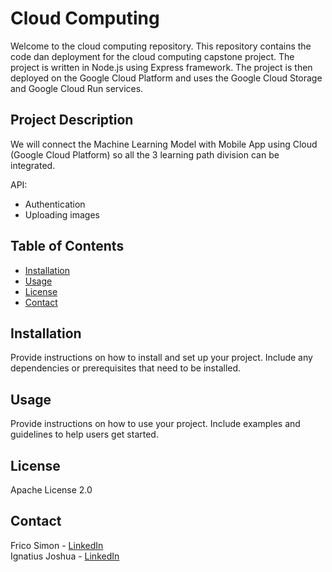 # Cloud Computing

Welcome to the cloud computing repository. This repository contains the code dan deployment for the cloud computing capstone project. The project is written in Node.js using Express framework. The project is then deployed on the Google Cloud Platform and uses the Google Cloud Storage and Google Cloud Run services.

## Project Description

We will connect the Machine Learning Model with Mobile App using Cloud (Google Cloud Platform) so all the 3 learning path division can be integrated.

API:
- Authentication 
- Uploading images

## Table of Contents

- [Installation](#installation)
- [Usage](#usage)
- [License](#license)
- [Contact](#Contact)

## Installation

Provide instructions on how to install and set up your project. Include any dependencies or prerequisites that need to be installed.

## Usage

Provide instructions on how to use your project. Include examples and guidelines to help users get started.

## License

Apache License 2.0

## Contact

Frico Simon - [LinkedIn](https://www.linkedin.com/in/fricosimon/)  
Ignatius Joshua - [LinkedIn](https://www.linkedin.com/in/ignatius-joshua/)
